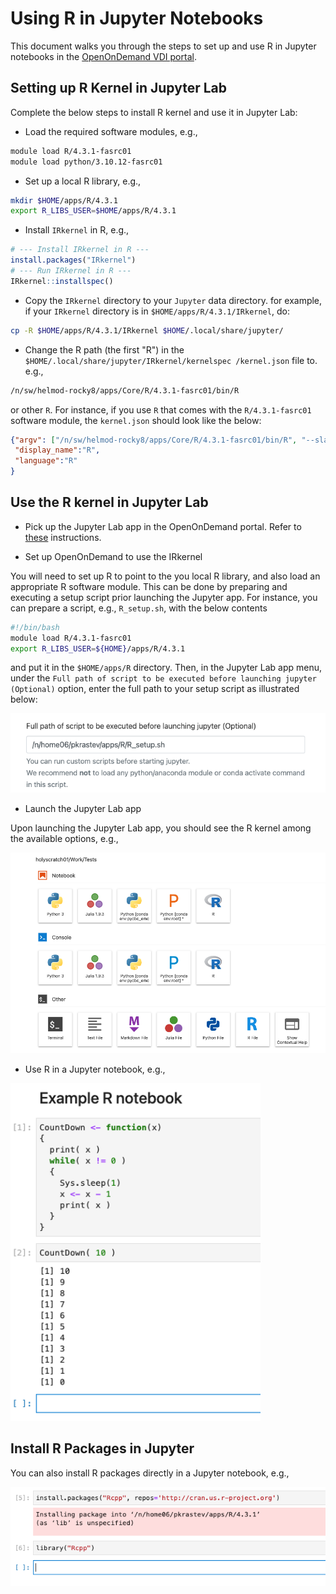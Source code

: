 # Using R in Jupyter Notebooks

This document walks you  through the steps to set up and use R in Jupyter notebooks in the  [OpenOnDemand VDI portal](https://rcood.rc.fas.harvard.edu).

## Setting up R Kernel in Jupyter Lab

Complete the below steps to install R kernel and use it in Jupyter Lab:

* Load the required software modules, e.g.,
```bash
module load R/4.3.1-fasrc01
module load python/3.10.12-fasrc01
```

* Set up a local R library, e.g.,
```bash
mkdir $HOME/apps/R/4.3.1
export R_LIBS_USER=$HOME/apps/R/4.3.1
```

* Install `IRkernel` in R, e.g.,
```R
# --- Install IRkernel in R ---
install.packages("IRkernel")
# --- Run IRkernel in R ---
IRkernel::installspec()
```

* Copy the `IRkernel` directory to your `Jupyter` data directory. for example, if your `IRkernel` directory is in `$HOME/apps/R/4.3.1/IRkernel`, do:

```bash
cp -R $HOME/apps/R/4.3.1/IRkernel $HOME/.local/share/jupyter/
```

* Change the R path (the first "R") in the `$HOME/.local/share/jupyter/IRkernel/kernelspec /kernel.json` file to. e.g., 

```bash
/n/sw/helmod-rocky8/apps/Core/R/4.3.1-fasrc01/bin/R
```
or other `R`. For instance, if you use `R` that comes with the `R/4.3.1-fasrc01` software module, the `kernel.json` should look like the below:

```json 
{"argv": ["/n/sw/helmod-rocky8/apps/Core/R/4.3.1-fasrc01/bin/R", "--slave", "-e", "IRkernel::main()", "--args", "{connection_file}"],
 "display_name":"R",
 "language":"R"
}
```

## Use the R kernel in Jupyter Lab

* Pick up the Jupyter Lab app in the OpenOnDemand portal. Refer to [these](https://docs.rc.fas.harvard.edu/kb/virtual-desktop/) instructions.

* Set up OpenOnDemand to use the IRkernel

You will need to set up R to point to the you local R library, and also load an appropriate R software module. This can be done by preparing and executing a setup script prior launching the Jupyter app. For instance, you can prepare a script, e.g., `R_setup.sh`, with the below contents

```bash
#!/bin/bash
module load R/4.3.1-fasrc01
export R_LIBS_USER=${HOME}/apps/R/4.3.1
```
and put it in the `$HOME/apps/R` directory. Then, in the Jupyter Lab app menu, under the `Full path of script to be executed before launching jupyter (Optional)` option, enter the full path to your setup script as illustrated below:

<img src="Images/R_setup_script.png" alt="R-setup-script" width="600"/>

* Launch the Jupyter Lab app

Upon launching the Jupyter Lab app, you should see the R kernel among the available options, e.g.,

<img src="Images/R-kernel.png" alt="R-kernel" width="600"/>

* Use R in a Jupyter notebook, e.g.,

<img src="Images/R-notebook.png" alt="R-notebook" width="400"/>

## Install R Packages in Jupyter

You can also install R packages directly in a Jupyter notebook, e.g.,

<img src="Images/R-packages.png" alt="R-packages" width="600"/>